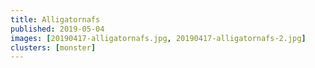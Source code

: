 ```yaml
---
title: Alligatornafs
published: 2019-05-04
images: [20190417-alligatornafs.jpg, 20190417-alligatornafs-2.jpg]
clusters: [monster]
---
```

